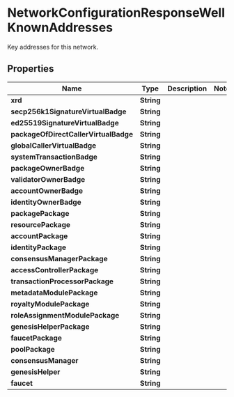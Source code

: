 

# NetworkConfigurationResponseWellKnownAddresses

Key addresses for this network.

## Properties

| Name | Type | Description | Notes |
|------------ | ------------- | ------------- | -------------|
|**xrd** | **String** |  |  |
|**secp256k1SignatureVirtualBadge** | **String** |  |  |
|**ed25519SignatureVirtualBadge** | **String** |  |  |
|**packageOfDirectCallerVirtualBadge** | **String** |  |  |
|**globalCallerVirtualBadge** | **String** |  |  |
|**systemTransactionBadge** | **String** |  |  |
|**packageOwnerBadge** | **String** |  |  |
|**validatorOwnerBadge** | **String** |  |  |
|**accountOwnerBadge** | **String** |  |  |
|**identityOwnerBadge** | **String** |  |  |
|**packagePackage** | **String** |  |  |
|**resourcePackage** | **String** |  |  |
|**accountPackage** | **String** |  |  |
|**identityPackage** | **String** |  |  |
|**consensusManagerPackage** | **String** |  |  |
|**accessControllerPackage** | **String** |  |  |
|**transactionProcessorPackage** | **String** |  |  |
|**metadataModulePackage** | **String** |  |  |
|**royaltyModulePackage** | **String** |  |  |
|**roleAssignmentModulePackage** | **String** |  |  |
|**genesisHelperPackage** | **String** |  |  |
|**faucetPackage** | **String** |  |  |
|**poolPackage** | **String** |  |  |
|**consensusManager** | **String** |  |  |
|**genesisHelper** | **String** |  |  |
|**faucet** | **String** |  |  |



